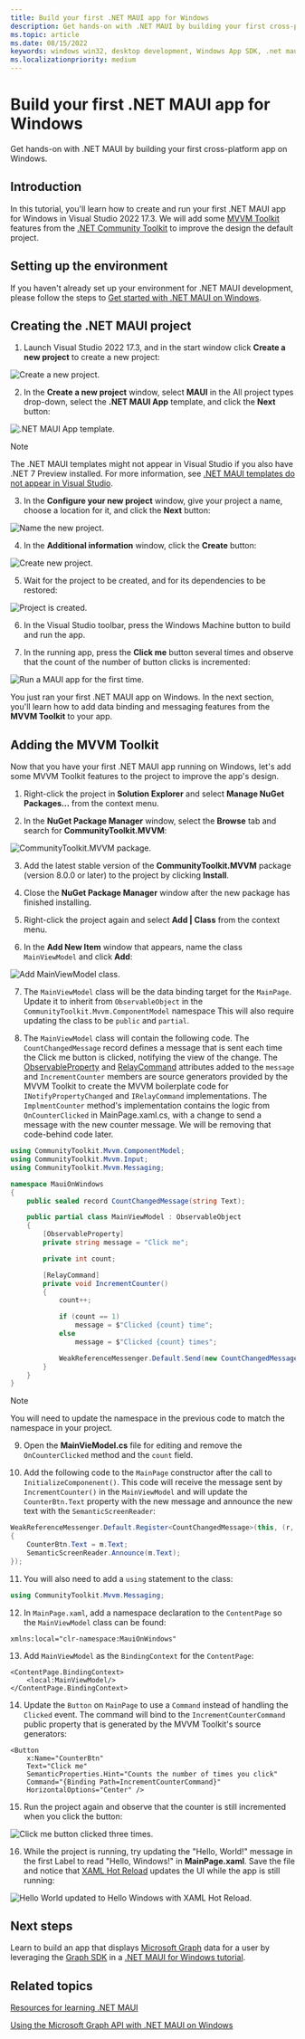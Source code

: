 ```yaml
---
title: Build your first .NET MAUI app for Windows
description: Get hands-on with .NET MAUI by building your first cross-platform app on Windows.
ms.topic: article
ms.date: 08/15/2022
keywords: windows win32, desktop development, Windows App SDK, .net maui
ms.localizationpriority: medium
---
```


# Build your first .NET MAUI app for Windows

Get hands-on with .NET MAUI by building your first cross-platform app on Windows.

## Introduction

In this tutorial, you'll learn how to create and run your first .NET MAUI app for Windows in Visual Studio 2022 17.3. We will add some [MVVM Toolkit](/dotnet/communitytoolkit/mvvm/) features from the [.NET Community Toolkit](/dotnet/communitytoolkit/introduction) to improve the design the default project.

## Setting up the environment

If you haven't already set up your environment for .NET MAUI development, please follow the steps to [Get started with .NET MAUI on Windows](index.md#get-started-with-net-maui-on-windows).

## Creating the .NET MAUI project

1. Launch Visual Studio 2022 17.3, and in the start window click **Create a new project** to create a new project:

![Create a new project.](images/hello-maui-name-project.png)

2. In the **Create a new project** window, select **MAUI** in the All project types drop-down, select the **.NET MAUI App** template, and click the **Next** button:

![.NET MAUI App template.](images/hello-maui-app-template.png)

> [!NOTE]
> The .NET MAUI templates might not appear in Visual Studio if you also have .NET 7 Preview installed. For more information, see [.NET MAUI templates do not appear in Visual Studio](https://github.com/dotnet/maui/wiki/Known-Issues#net-maui-templates-do-not-appear-in-visual-studio).

3. In the **Configure your new project** window, give your project a name, choose a location for it, and click the **Next** button:

![Name the new project.](images/hello-maui-name-project.png)

4. In the **Additional information** window, click the **Create** button:

![Create new project.](images/hello-maui-addl-info-create.png)

5. Wait for the project to be created, and for its dependencies to be restored:

![Project is created.](images/hello-maui-project-created.png)

6. In the Visual Studio toolbar, press the Windows Machine button to build and run the app.

7. In the running app, press the **Click me** button several times and observe that the count of the number of button clicks is incremented:

![Run a MAUI app for the first time.](images/hello-maui-first-run-app.png)

You just ran your first .NET MAUI app on Windows. In the next section, you'll learn how to add data binding and messaging features from the **MVVM Toolkit** to your app.

## Adding the MVVM Toolkit

Now that you have your first .NET MAUI app running on Windows, let's add some MVVM Toolkit features to the project to improve the app's design.

1. Right-click the project in **Solution Explorer** and select **Manage NuGet Packages...** from the context menu.

2. In the **NuGet Package Manager** window, select the **Browse** tab and search for **CommunityToolkit.MVVM**:

![CommunityToolkit.MVVM package.](images/hello-maui-mvvm-pkg.png)

3. Add the latest stable version of the **CommunityToolkit.MVVM** package (version 8.0.0 or later) to the project by clicking **Install**.

4. Close the **NuGet Package Manager** window after the new package has finished installing.

5. Right-click the project again and select **Add | Class** from the context menu.

6. In the **Add New Item** window that appears, name the class `MainViewModel` and click **Add**:

![Add MainViewModel class.](images/hello-maui-add-vm.png)

7. The `MainViewModel` class will be the data binding target for the `MainPage`. Update it to inherit from `ObservableObject` in the `CommunityToolkit.Mvvm.ComponentModel` namespace This will also require updating the class to be `public` and `partial`.

8. The `MainViewModel` class will contain the following code. The `CountChangedMessage` record defines a message that is sent each time the Click me button is clicked, notifying the view of the change. The [ObservableProperty](/dotnet/communitytoolkit/mvvm/generators/observableproperty) and [RelayCommand](/dotnet/communitytoolkit/mvvm/generators/relaycommand) attributes added to the `message` and `IncrementCounter` members are source generators provided by the MVVM Toolkit to create the MVVM boilerplate code for `INotifyPropertyChanged` and `IRelayCommand` implementations. The `ImplmentCounter` method's implementation contains the logic from `OnCounterClicked` in MainPage.xaml.cs, with a change to send a message with the new counter message. We will be removing that code-behind code later.

``` csharp
using CommunityToolkit.Mvvm.ComponentModel;
using CommunityToolkit.Mvvm.Input;
using CommunityToolkit.Mvvm.Messaging;

namespace MauiOnWindows
{
    public sealed record CountChangedMessage(string Text);

    public partial class MainViewModel : ObservableObject
    {
        [ObservableProperty]
        private string message = "Click me";

        private int count;

        [RelayCommand]
        private void IncrementCounter()
        {
            count++;

            if (count == 1)
                message = $"Clicked {count} time";
            else
                message = $"Clicked {count} times";

            WeakReferenceMessenger.Default.Send(new CountChangedMessage(message));
        }
    }
}
```

> [!NOTE]
> You will need to update the namespace in the previous code to match the namespace in your project.

9. Open the **MainVieModel.cs** file for editing and remove the `OnCounterClicked` method and the `count` field.

10. Add the following code to the `MainPage` constructor after the call to `InitializeComponenent()`. This code will receive the message sent by `IncrementCounter()` in the `MainViewModel` and will update the `CounterBtn.Text` property with the new message and announce the new text with the `SemanticScreenReader`:

``` csharp
WeakReferenceMessenger.Default.Register<CountChangedMessage>(this, (r, m) =>
{
    CounterBtn.Text = m.Text;
    SemanticScreenReader.Announce(m.Text);
});
```

11. You will also need to add a `using` statement to the class:

``` csharp
using CommunityToolkit.Mvvm.Messaging;
```

12. In `MainPage.xaml`, add a namespace declaration to the `ContentPage` so the `MainViewModel` class can be found:

``` xaml
xmlns:local="clr-namespace:MauiOnWindows"
```

13. Add `MainViewModel` as the `BindingContext` for the `ContentPage`:

``` xaml
<ContentPage.BindingContext>
    <local:MainViewModel/>
</ContentPage.BindingContext>
```

14. Update the `Button` on `MainPage` to use a `Command` instead of handling the `Clicked` event. The command will bind to the `IncrementCounterCommand` public property that is generated by the MVVM Toolkit's source generators:

``` xaml
<Button
    x:Name="CounterBtn"
    Text="Click me"
    SemanticProperties.Hint="Counts the number of times you click"
    Command="{Binding Path=IncrementCounterCommand}"
    HorizontalOptions="Center" />
```

15. Run the project again and observe that the counter is still incremented when you click the button:

![Click me button clicked three times.](images/hello-maui-mvvm-clicked-3-times.png)

16. While the project is running, try updating the "Hello, World!" message in the first Label to read "Hello, Windows!" in **MainPage.xaml**. Save the file and notice that [XAML Hot Reload](/dotnet/maui/xaml/hot-reload) updates the UI while the app is still running:

![Hello World updated to Hello Windows with XAML Hot Reload.](images/hello-maui-xaml-hot-reload-edited.png)

## Next steps

Learn to build an app that displays [Microsoft Graph](/graph/) data for a user by leveraging the [Graph SDK](/graph/sdks/sdks-overview) in a [.NET MAUI for Windows tutorial](./tutorial-graph-api.md).

## Related topics

[Resources for learning .NET MAUI](/dotnet/maui/get-started/resources)

[Using the Microsoft Graph API with .NET MAUI on Windows](./tutorial-graph-api.md)
